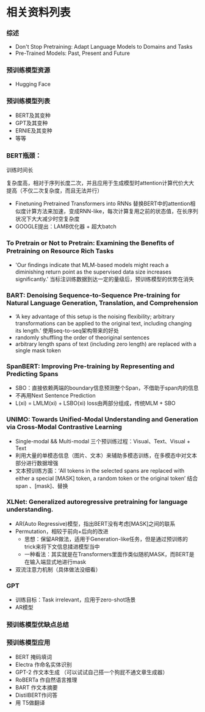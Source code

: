 # 相关资料列表



### 综述
- Don't Stop Pretraining: Adapt Language Models to Domains and Tasks
- Pre-Trained Models: Past, Present and Future

### 预训练模型资源

- Hugging Face


### 预训练模型列表

- BERT及其变种
- GPT及其变种
- ERNIE及其变种
- 等等



### BERT瓶颈：

训练时间长

复杂度高，相对于序列长度二次，并且应用于生成模型时attention计算代价大大提高（不仅二次复杂度，而且无法并行）

- Finetuning Pretrained Transformers into RNNs  替换BERT中的attention相似度计算方法来加速，变成RNN-like，每次计算复用之前的状态值，在长序列状况下大大减少时空复杂度
- GOOGLE提出：LAMB优化器 + 超大batch 



### To Pretrain or Not to Pretrain: Examining the Beneﬁts of Pretraining on Resource Rich Tasks 

- 'Our ﬁndings indicate that MLM-based models might reach a diminishing return point as the supervised data size increases signiﬁcantly.'  当标注训练数据到达一定的量级后，预训练模型的优势在消失

 ### BART: Denoising Sequence-to-Sequence Pre-training for Natural Language Generation, Translation, and Comprehension

- ‘A key advantage of this setup is the noising ﬂexibility; arbitrary transformations can be applied to the original text, including changing its length.’ 使用seq-to-seq架构带来的好处
- randomly shuffling the order of theoriginal sentences
- arbitrary length spans of text (including zero length) are replaced with a single mask token


### SpanBERT: Improving Pre-training by Representing and Predicting Spans
- SBO：直接依赖两端的boundary信息预测整个Span，不借助于span内的信息
- 不再用Next Sentence Prediction
- L(xi) = LMLM(xi) + LSBO(xi) loss由两部分组成，传统MLM + SBO

### UNIMO: Towards Unified-Modal Understanding and Generation via Cross-Modal Contrastive Learning
- Single-modal && Multi-modal 三个预训练过程：Visual、Text、Visual + Text
- 利用大量的单模态信息（图片、文本）来辅助多模态训练，在多模态中对文本部分进行数据增强
- 文本预训练方面：‘All tokens in the selected spans are replaced with either a special [MASK] token, a random token or the original token’ 结合 span 、[mask]、替换



### XLNet: Generalized autoregressive pretraining for language understanding.
- AR(Auto Regressive)模型，指出BERT没有考虑[MASK]之间的联系
- Permutation，相较于前向+后向的改进
  - 思想：保留AR做法，适用于Generation-like任务，但是通过预训练的trick来将下文信息揉进模型当中
  - 一种看法：其实就是在Transformers里面作类似随机MASK，而BERT是在输入端显式地进行mask
- 双流注意力机制（具体做法没细看）

### GPT
- 训练目标：Task irrelevant，应用于zero-shot场景
- AR模型

### 预训练模型优缺点总结

### 预训练模型应用
- BERT 掩码填词
- Electra 作命名实体识别
- GPT-2 作文本生成 （可以试试自己搭一个狗屁不通文章生成器）
- RoBERTa 作自然语言推理
- BART 作文本摘要
- DistilBERT作问答
- 用 T5做翻译
